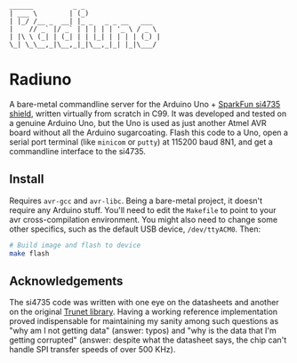 ```
______          _ _
| ___ \        | (_)
| |_/ /__ _  __| |_ _   _ _ __   ___
|    // _` |/ _` | | | | | '_ \ / _ \
| |\ \ (_| | (_| | | |_| | | | | (_) |
\_| \_\__,_|\__,_|_|\__,_|_| |_|\___/
```

# Radiuno

A bare-metal commandline server for the Arduino Uno + [SparkFun si4735
shield](https://www.sparkfun.com/products/retired/10342), written virtually
from scratch in C99. It was developed and tested on a genuine Arduino Uno, but
the Uno is used as just another Atmel AVR board without all the Arduino
sugarcoating. Flash this code to a Uno, open a serial port terminal (like
`minicom` or `putty`) at 115200 baud 8N1, and get a commandline interface to
the si4735.

## Install

Requires `avr-gcc` and `avr-libc`. Being a bare-metal project, it doesn't
require any Arduino stuff. You'll need to edit the `Makefile` to point to your
avr cross-compilation environment. You might also need to change some other
specifics, such as the default USB device, `/dev/ttyACM0`. Then:

```sh
# Build image and flash to device
make flash
```

## Acknowledgements

The si4735 code was written with one eye on the datasheets and another on the
original [Trunet library](https://github.com/trunet/Si4735). Having a working
reference implementation proved indispensable for maintaining my sanity among
such questions as "why am I not getting data" (answer: typos) and "why is the
data that I'm getting corrupted" (answer: despite what the datasheet says, the
chip can't handle SPI transfer speeds of over 500 KHz).
